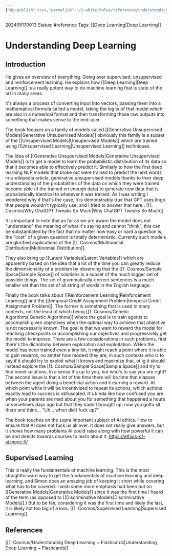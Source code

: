 ```yaml
---
{"dg-publish":true,"permalink":"/2-white-holes/references/understanding-deep-learning/","created":"2025-01-22T11:17:14.714-05:00","updated":"2024-05-27T16:57:36.985-04:00"}
---
```


202405170013
Status: #reference
Tags: [[Deep Learning\|Deep Learning]]
# Understanding Deep Learning

## Introduction
He gives an overview of everything. Going over supervised, unsupervised and reinforcement learning. He explains how [[Deep Learning\|Deep Learning]] is a really potent way to do machine learning that is state of the art in many areas.

it's always a process of converting input into vectors, passing them into a mathematical formula called a model, taking the logits of that model which are also in a numerical format and then transforming those raw outputs into something that makes sense to the end-user.

The book focuses on a family of models called [[Generative Unsupervised Models\|Generative Unsupervised Models]] obviously this family is a subset of the [[Unsupervised Models\|Unsupervised Models]] which are trained using [[Unsupervised Learning\|Unsupervised Learning]] techniques. 

The idea of [[Generative Unsupervised Models\|Generative Unsupervised Models]] is to get a model to learn the probabilistic distribution of its data so that it becomes able to effectively predict it. Similarly to how the first deep learning NLP models that broke out were trained to predict the next words in a wikipedia article, generative unsupervised models thanks to their deep understanding of the probabilities of the data on which they were trained become able (if the trained on enough data) to generate new data that is probalistically identical to whatever it was trained.  As I was writing I wondered why if that's the case, it is demonstrably true that GPT uses lingo that people wouldn't typically use, and I tried to answer that here : [[1. Cosmos/Why ChatGPT Tweaks So Much\|Why ChatGPT Tweaks So Much]]

It is important to note that as far as we are aware the model does not "understand" the meaning of what it's saying and cannot "think", this can be substantiated by the fact that no matter how easy or hard a question is, the "cost" of a given question is totally deterministic. Currently such models are glorified applications of the [[1. Cosmos/Multinomial Distribution\|Multinomial Distribution]].

They also bring up [[Latent Variables\|Latent Variables]] which are apparently based on the idea that a lot of the time you can greatly reduce the dimensionality of a problem by observing that the [[1. Cosmos/Sample Space\|Sample Space]] of solutions is a subset of the much bigger set of possible things. The set of grammatically-correct sentences is a much smaller set than the set of all string of words in the English language.

Finally the book talks about [[Reinforcement Learning\|Reinforcement Learning]] and the [[temporal Credit Assignment Problem\|temporal Credit Assignment Problem]]. The former is something that is used in many contexts, not the least of which being [[1. Cosmos/Genetic Algorithms\|Genetic Algorithms]] where the goal is to train agents to accomplish given objectives when the optimal way to achieve that objective is not necessarily known. The goal is that we want to reward the model for reaching checkpoints or accomplishing our objectives and progressively get the model to improve. There are a few considerations in such problems, first there's the dichotomy between exploration and exploitation. WHen the model has been trained even a  tiny bit, it might reach a point where it is able to gain rewards, no amtter how modest they are, in such contexts who is to say if it should try to exploit what it knows and maximize that, ot ig it should instead explore the [[1. Cosmos/Sample Space\|Sample Space]] and try to find novel solutions. In a sense it's up to you, but who's to say you are right? The second issue is that a lot of the time there will be time that elapses between the agent doing a beneficial action and it earning a reward. At which point while it will be incentivized to repeat its actions, which actions exactly lead to success is obfuscated. It's kinda like how confused you are when your parents are mad about you for something that happened a hours or sometimes days ago but that they hadn't brought up; now you gotta sit there and think... "Uh... when did I fuck up?"

The book touches on the supra important subject of AI ethics. How to ensure that AI does not fuck us all over. It does not really give answers, but it shows how many problems AI could raise along with how powerful it can be and directs towards courses to learn about it. 
https://ethics-of-ai.mooc.fi/





## Supervised Learning
This is really the fundamentals of machine learning. This is the most straightforward way to get the fundamentals of machine learning and deep learning, and Simon does an amazing job of keeping it short while covering what has to be covered. I wish some more emphasis had been put on [[Generative Models\|Generative Models]] since it was the first time I heard of the term (as opposed to [[Discriminative Models\|Discriminative Models]].) But to be fair, considering it was the first time and likely the last, it is likely not too big of a loss.
[[1. Cosmos/Supervised Learning\|Supervised Learning]]

## References
[[1. Cosmos/Understanding Deep Learning ~ Flashcards\|Understanding Deep Learning ~ Flashcards]]

